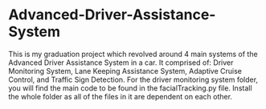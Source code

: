 # Advanced-Driver-Assistance-System
This is my graduation project which revolved around 4 main systems of the Advanced Driver Assistance System in a car. It comprised of: Driver Monitoring System, Lane Keeping Assistance System, Adaptive Cruise Control, and Traffic Sign Detection.
For the driver monitoring system folder, you will find the main code to be found in the facialTracking.py file. Install the whole folder as all of the files in it are dependent on each other.
